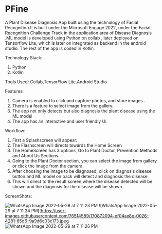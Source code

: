 # PFine
A Plant Disease Diagnosis App built using the technology of Facial Recognition.It is built under the Microsoft Engage 2022, under the Facial Recognition Challenge Track 
in the application area of Disease Diagnosis .ML model is developed using Python on collab , later deployed on Tensorflow Lite, which is later on integrated as backend in the 
android studio. The rest of the app is coded in Kotlin.


Technology Stack:
1) Python
2) Kotlin


Tools Used: Collab,TensorFlow Lite,Android Studio



Features:
1) Camera is enabled to click and capture photos, and store images .
2) There is a feature to select image from the gallery.
3) The app not only detects but also diagnosis the plant disease using the ML model
4) The app has an interactive and user friendly UI.



Workflow:
1) First a Splashscreen will appear.
2) The Flashscreen will directs towards the Home Screen
3) The HomeScreen has 3 options, Go to Plant Doctor, Prevention Methods and About Us Sections.
4) Going to the Plant Doctor section, you can select the image from gallery or click the image from the camera.
5) After choosing the image to be diagnosed, click on diagnosis disease button and ML model on back will detect 
and diagnosis the disease.
6) This will direct to the result screen,where the disease detected will be shown and the diagnosis for the disease will be shown.

ScreenShots:


![WhatsApp Image 2022-05-29 at 7 11 23 PM](https://user-images.githubusercontent.com/76514589/170872066-c072842c-5a4e-476c-aa3f-624d35462130.jpeg)
![WhatsApp Image 2022-05-29 at 7 11 24 PM](https://user-images.githubusercontent.com/76514589/170872094-ef04ae8e-0026-4281-85d6-9a9d6c03c173.jpeg
![WhatsApp Image 2022-05-29 at 7 11 26 PM](https://user-images.githubusercontent.com/76514589/170872120-0ee8c7e7-d19d-4f97-8236-9e337640ab4d.jpeg)






